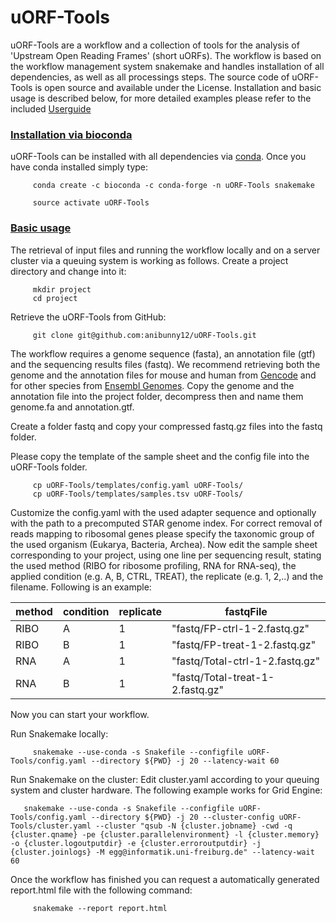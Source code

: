 # uORF-Tools
uORF-Tools are a workflow and a collection of tools for the analysis of 'Upstream Open Reading Frames' (short uORFs).
The workflow is based on the workflow management system snakemake and handles installation of all dependencies,
as well as all processings steps. The source code of uORF-Tools is open source and available under the  License.
Installation and basic usage is described below, for more detailed examples please refer to the included [Userguide](Supplement.pdf)

### <u>Installation via bioconda</u>

uORF-Tools can be installed with all dependencies via [conda](https://conda.io/docs/install/quick.html). Once you have conda installed simply type:

         conda create -c bioconda -c conda-forge -n uORF-Tools snakemake 
         
         source activate uORF-Tools

### <u>Basic usage</u>

The retrieval of input files and running the workflow locally and on a server cluster via a queuing system is
working as follows. Create a project directory and change into it:

         mkdir project
         cd project

Retrieve the uORF-Tools from GitHub:

         git clone git@github.com:anibunny12/uORF-Tools.git

The workflow requires a genome sequence (fasta), an annotation file (gtf) and the sequencing results files (fastq).
We recommend retrieving both the genome and the annotation files for mouse and human from [Gencode](https://www.gencodegenes.org/releases/current.html) and for other species from [Ensembl Genomes](http://ensemblgenomes.org/).
Copy the genome and the annotation file into the project folder, decompress then and name them genome.fa and annotation.gtf.

Create a folder fastq and copy your compressed fastq.gz files into the fastq folder.

Please copy the template of the sample sheet and the config file into the uORF-Tools folder.

         cp uORF-Tools/templates/config.yaml uORF-Tools/
         cp uORF-Tools/templates/samples.tsv uORF-Tools/
       
Customize the config.yaml with the used adapter sequence and optionally with the path to a precomputed
STAR genome index. For correct removal of reads mapping to ribosomal genes please specify the taxonomic group of
the used organism (Eukarya, Bacteria, Archea).
Now edit the sample sheet corresponding to your project, using one line per sequencing result, stating the used
method (RIBO for ribosome profiling, RNA for RNA-seq), the applied condition (e.g. A, B, CTRL, TREAT), the replicate (e.g. 1, 2,..) and the filename. Following is an example:

|method|	condition |replicate|	fastqFile                 |
|------|-----------|---------|--------------------------------|
|RIBO  |	A         |        1|"fastq/FP-ctrl-1-2.fastq.gz"    |
|RIBO  |	B         |        1|"fastq/FP-treat-1-2.fastq.gz"   |
|RNA   |	A         |        1|"fastq/Total-ctrl-1-2.fastq.gz" |
|RNA   |	B         |        1|"fastq/Total-treat-1-2.fastq.gz"|

Now you can start your workflow.

Run Snakemake locally:

         snakemake --use-conda -s Snakefile --configfile uORF-Tools/config.yaml --directory ${PWD} -j 20 --latency-wait 60 
         

Run Snakemake on the cluster:
Edit cluster.yaml according to your queuing system and cluster hardware. The following example works for Grid Engine:

       snakemake --use-conda -s Snakefile --configfile uORF-Tools/config.yaml --directory ${PWD} -j 20 --cluster-config uORF-Tools/cluster.yaml --cluster "qsub -N {cluster.jobname} -cwd -q {cluster.qname} -pe {cluster.parallelenvironment} -l {cluster.memory} -o {cluster.logoutputdir} -e {cluster.erroroutputdir} -j {cluster.joinlogs} -M egg@informatik.uni-freiburg.de" --latency-wait 60 

Once the workflow has finished you can request a automatically generated report.html file with the following command:
         
         snakemake --report report.html
